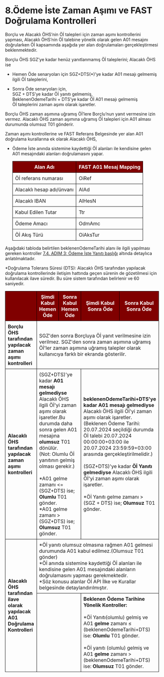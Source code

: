 
# 8.Ödeme İste Zaman Aşımı ve FAST Doğrulama Kontrolleri


Borçlu ve Alacaklı ÖHS’nin Öİ talepleri için zaman aşımı kontrollerini yapması, Alacaklı ÖHS’nin Öİ talebine yönelik olarak gelen A01 mesajını doğrularken Öİ kapsamında aşağıda yer alan doğrulamaları gerçekleştirmesi beklenmektedir. 

Borçlu ÖHS SGZ’ye kadar henüz yanıtlanmamış Öİ taleplerini; Alacaklı ÖHS ise 
-	Hemen Öde senaryoları için SGZ+DTS(*)’ye kadar A01 mesajı gelmemiş ilgili Öİ taleplerini,
    
-	Sonra Öde senaryoları için,
    <br>SGZ + DTS’ye kadar Öİ yanıtı gelmemiş, 
    <br>BeklenenOdemeTarihi + DTS’ye kadar Öİ A01 mesajı gelmemiş
<br>Öİ taleplerini zaman aşımı olarak işaretler.

 

Borçlu ÖHS zaman aşımına uğramış Öİ’lere Borçlu’nun yanıt vermesine izin vermez. Alacaklı ÖHS zaman aşımına uğramış Öİ talepleri için A01 alması durumunda olumsuz T01 gönderir.

Zaman aşımı kontrollerine ve FAST Referans Belgesinde yer alan A01 doğrulama kurallarına ek olarak Alacaklı ÖHS,
-	Ödeme İste anında sistemine kaydettiği Öİ alanları ile kendisine gelen A01 mesajındaki alanları doğrulamasını yapar.

    |Alan Adı |FAST A01 Mesaj Mapping |
    | --- | --- | 
    |Öİ referans numarası | OiRef |
    |Alacaklı hesap adı/ünvanı | AlAd | 
    |Alacaklı IBAN | AlHesN | 
    |Kabul Edilen Tutar | Ttr | 
    |Ödeme Amacı| OdmAmc | 
    |Öİ Akış Türü | OiAksTur | 



Aşağıdaki tabloda belirtilen beklenenOdemeTarihi alanı ile ilgili yapılması gereken kontroller [7.4. ADIM 3: Ödeme İste Yanıtı başlığı](https://odemeiste.github.io/v2.0.0/contents/odeme-iste.html#_7-4-adim-3-odeme-iste-yan%C4%B1t%C4%B1) altında detaylıca anlatılmaktadır. 

*Doğrulama Tolerans Süresi (DTS): Alacaklı ÖHS tarafından yapılacak doğrulama kontrollerinde iletişim hattında geçen sürenin de gözetilmesi için kullanılacak ilave süredir. Bu süre sistem tarafından belirlenir ve 60 saniyedir.



<head>
    <meta charset="UTF-8">
    <meta name="viewport" content="width=device-width, initial-scale=1.0">
    <title>Tablo</title>
    <style>
        th, td {
            border: 1px solid black;
            border-collapse: collapse;
            padding: 8px;
            text-align: text-align:left;
        }
        th {
            background-color: #800000; /* Bordo rengi */
            color: white;
        }
        .bold {
            font-weight: bold;
        }
        .merged {
            border-right: 1px solid black; /* Sağ kenar çizgisi belirgin hale getirildi */
        }
    </style>
</head>
<body>
    <table>
        <tr>
            <th></th>
            <th>Şimdi Kabul<br>Hemen Öde</th>
            <th>Sonra Kabul<br>Hemen Öde</th>
            <th>Şimdi Kabul<br>Sonra Öde</th>
            <th>Sonra Kabul<br>Sonra Öde</th>
        </tr>
        <tr>
            <td class="bold">Borçlu ÖHS tarafından yapılacak zaman aşımı kontrolleri</td>
            <td colspan="4" class="merged">SGZ'den sonra Borçluya Öİ yanıt verilmesine izin verilmez. SGZ'den sonra zaman aşımına uğramış Öİ'ler zaman aşımına uğramış talepler olarak kullanıcıya farklı bir ekranda gösterilir.</td>
        </tr>
        <tr>
            <td colspan="1" class="bold">Alacaklı ÖHS tarafından yapılacak zaman aşımı kontrolleri</td>
            <td colspan="2" class="merged">(SGZ+DTS)'ye kadar <b>A01 mesajı gelmediyse</b> Alacaklı ÖHS ilgili Öİ'yi zaman aşımı olarak işaretler.Bu durumda daha sonra gelen A01 mesajına <b>olumsuz</b> T01 dönülür.<br>(Not: Olumlu Öİ yanıtının gelmiş olması gerekir.)<br><br>*A01 gelme zamanı <= (SGZ+DTS) ise; <b>Olumlu</b> T01 gönder.<br>*A01 gelme zamanı > (SGZ+DTS) ise; <b>Olumsuz</b> T01 gönder.</td>
            <td colspan="2" class="merged"><b>beklenenOdemeTarihi+DTS'ye kadar A01 mesajı gelmediyse</b> Alacaklı ÖHS ilgili Öİ'yi zaman aşımı olarak işaretler. (Beklenen Ödeme Tarihi: 20.07.2024 seçildiği durumda Öİ talebi 20.07.2024 00:00:00+03:00 ile 20.07.2024 23:59:59+03:00 arasında gerçekleştirilmelidir.) <br><br>(SGZ+DTS)'ye kadar <b>Öİ Yanıtı gelmediyse</b> Alacaklı ÖHS ilgili Öİ'yi zaman aşımı olarak işaretler.<br><br>*Öİ Yanıtı gelme zamanı > (SGZ + DTS) ise; <b>Olumsuz</b> T01 gönder.</td>
        </tr>
        <tr>
            <td rowspan="2" class="bold merged">Alacaklı ÖHS tarafından ilave olarak yapılacak A01 Doğrulama Kontrolleri</td>
            <td colspan="4" class="merged">*Öİ yanıtı olumsuz olmasına rağmen A01 gelmesi durumunda A01 kabul edilmez.(Olumsuz T01 gönder)<br>*Öİ anında sistemine kaydettiği Öİ alanları ile kendisine gelen A01 mesajındaki alanların doğrulamasını yapması gerekmektedir.<br>*Söz konusu alanlar Öİ API İlke ve Kurallar belgesinde detaylandırılmıştır.</td>
        </tr>
        <tr>
            <td colspan="2" class="merged"></td>
            <td colspan="2" class="merged"><b>Beklenen Ödeme Tarihine Yönelik Kontroller:</b><br><br>*Öİ Yanıtı(olumlu) gelmiş ve A01 <b>gelme</b> zamanı ≤ (beklenenOdemeTarihi+DTS) ise: <b>Olumlu</b> T01 gönder.<br><br>*Öİ yanıtı (olumlu) gelmiş ve A01 <b>gelme</b> zamanı > (beklenenOdemeTarihi+DTS) ise: <b>Olumsuz</b> T01 gönder.</td>
        </tr>
    </table>
</body>
